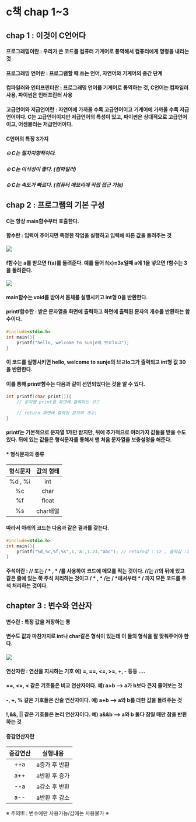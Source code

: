 # c책 chap 1~3



## chap 1 : 이것이 C언어다





#### 프로그래밍이란 : 우리가 쓴 코드를 컴퓨터 기계어로 통역해서 컴퓨터에게 명령을 내리는 것



#### 프로그래밍 언어란 : 프로그램할 때 쓰는 언어, 자연어와 기계어의 중간 단계



#### 컴파일러와 인터프린터란 : 프로그래밍 언어를 기계어로 통역하는 것, C언어는 컴파일러 사용, 파이썬은 인터프린터 사용



#### 고급언어와 저급언어란 : 자연어에 가까울 수록 고급언어이고 기계어에 가까울 수록 저급언어이다. C는 고급언어이지만 저급언어의 특성이 있고, 파이썬은 상대적으로 고급언어이고, 어셈블러는 저급언어이다.



#### C언어의 특징 3가지

##### 	  		⊙ C는 절차지향적이다.

##### 		⊙ C는 이식성이 좋다. (컴파일러)

##### 		⊙ C는 속도가 빠르다. (컴퓨터 메모리에 직접 접근 가능)





## chap 2 : 프로그램의 기본 구성



#### C는 항상 main함수부터 호출한다.

#### 함수란  : 입력이 주어지면 특정한 작업을 실행하고 입력에 따른 값을 돌려주는 것

![](https://encrypted-tbn0.gstatic.com/images?q=tbn%3AANd9GcSCHC7vGiN3U4pg8gYNAGc-ayutXTt2vAI-aw&usqp=CAU)

#### f함수는 a를 받으면 f(a)를 돌려준다. 예를 들어 f(x)=3x일때 a에 1을 넣으면 f함수는 3을 돌려준다.



![](https://lh3.googleusercontent.com/proxy/P5Midu5FJJwZKfoLh33vT5VDOkIdkSdd57hvIy0qOLsZw1wt0OVGdXXzV7GV7kOfo4H1nN0kbQiETzCX6mXVSc843QJ-tFNJRAXn_HUmml0Y7zD2oIXxZfxVfi3I2VjcB1F9FXokNPYOtiHM6xyFEO1VzpR-AstcFQ)

#### main함수는 void를 받아서 몸체를 실행시키고 int형 0을 반환한다.



#### printf함수란 : 받은 문자열을 화면에 출력하고 화면에 출력된 문자의 개수를 반환하는 함수이다. 

```c
#include<stdio.h>
int main(){
	printf("hello, welcome to sunje의 브ㄹlo그");
}
```

#### 이 코드를 실행시키면 hello, welcome to sunje의 브ㄹlo그가 출력되고 int형 값 30을 반환한다.

#### 이를 통해 printf함수는 다음과 같이 선언되었다는 것을 알 수 있다.

```c
int printf(char print[]){
	// 문자열 print를 화면에 출력하는 코드
	
	// return 화면에 출력된 문자의 개수; 
}
```



#### printf는 기본적으로  문자열 1개만 받지만, 뒤에 추가적으로 여러가지 값들을 받을 수도 있다. 뒤에 있는 값들은 형식문자를 통해서 맨 처음 문자열을 보충설명을 해준다.



#### * 형식문자의 종류 

| 형식문자 | 값의 형태 |
| :------: | :-------: |
| %d , %i  |    int    |
|    %c    |   char    |
|    %f    |   float   |
|    %s    | char배열  |



#### 따라서 아래의 코드는 다음과 같은 결과를 갖는다.

```c
#include<stdio.h>
int main(){
	printf("%d,%c,%f,%s",1,'a',1.23,"abc"); // return값 : 12 , 출력값 :1,a,1.23,abc
}
```





#### 주석이란 : //  또는  / * , * /를 사용하여 코드에 메모를 적는 것이다. //는 //의 뒤에 있고 같은 줄에 있는 쭉 주석 처리하는 것이고  / * , * /는 / *에서부터 * / 까지 모든 코드를 주석 처리하는 것이다.





## chapter 3 : 변수와 연산자



#### 변수란 : 특정 값을 저장하는 통

#### 변수도 값과 마찬가지로 int나 char같은 형식이 있는데 이 둘의 형식을 잘 맞춰주어야 한다.

#### 

![](https://lh3.googleusercontent.com/proxy/1k0bRQfkgnWuS94ruk8r9s2N19qJk3YBImIR47uRL8Y8zAn0Sv3fvtPNJ3QKZMH2HrVnQ2BqjhahutsS_sc81_tfi6INWNlAUXnwMRQRX9SHvp_vKiCS0kAgTHFoFdacqV6UrlKViMGj7tIcm2_MwN6HgOBaE-NrDGDQn2flWyyAj6Y)



#### 연산자란 : 연산을 지시하는 기호 예) =, ==, <=, >=, +, -  등등 ....



#### ==, <=, < 같은 기호들은 비교 연산자이다. 예) a>b --> a가 b보다 큰지 물어보는 것

#### -, +, % 같은 기호들은 산술 연산자이다. 예) a+b --> a와 b를 더한 값을 돌려주는 것

#### !,&&, || 같은 기호들은 논리 연산자이다. 예) a&&b --> a와 b 둘다 참일 때만 참을 반환하는 것 

#### 

#### 증감연산자란 

| 증감연산 |   실행내용    |
| :------: | :-----------: |
|   ++a    | a증가 후 반환 |
|   a++    | a반환 후 증가 |
|   --a    | a감소 후 반환 |
|   a--    | a반환 후 감소 |

※ 주의!!! : 변수에만 사용가능/값에는 사용불가 ※

#### 
